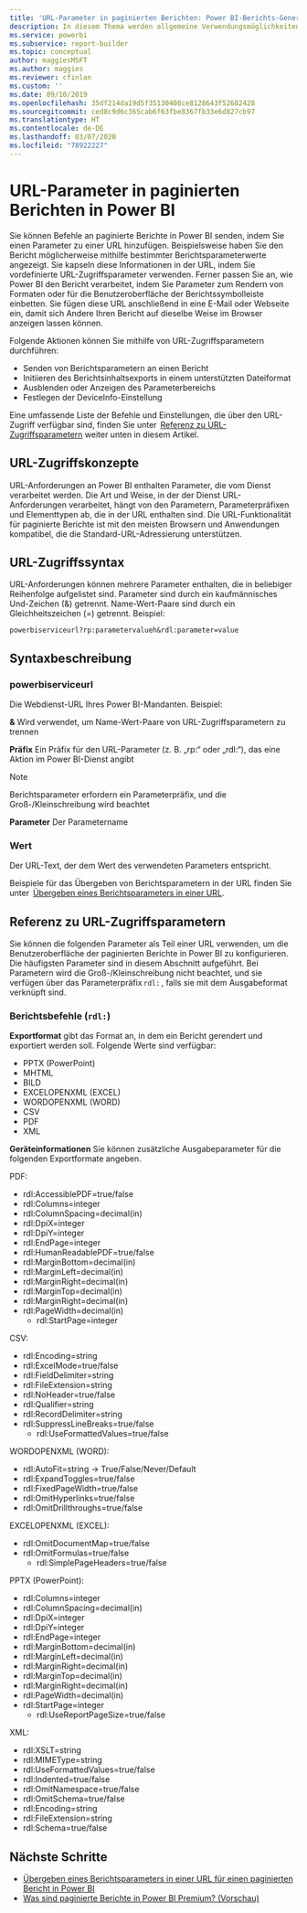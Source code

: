 ```yaml
---
title: 'URL-Parameter in paginierten Berichten: Power BI-Berichts-Generator'
description: In diesem Thema werden allgemeine Verwendungsmöglichkeiten für Berichtsparameter im Power BI Report Builder, die Eigenschaften, die Sie festlegen können, und vieles mehr beschrieben.
ms.service: powerbi
ms.subservice: report-builder
ms.topic: conceptual
author: maggiesMSFT
ms.author: maggies
ms.reviewer: cfinlan
ms.custom: ''
ms.date: 09/10/2019
ms.openlocfilehash: 35df214da19d5f35130408ce8128643f52682428
ms.sourcegitcommit: ced8c9d6c365cab6f63fbe8367fb33e6d827cb97
ms.translationtype: HT
ms.contentlocale: de-DE
ms.lasthandoff: 03/07/2020
ms.locfileid: "78922227"
---
```

# <a name="url-parameters-in-paginated-reports-in-power-bi"></a>URL-Parameter in paginierten Berichten in Power BI

Sie können Befehle an paginierte Berichte in Power BI senden, indem Sie einen Parameter zu einer URL hinzufügen. Beispielsweise haben Sie den Bericht möglicherweise mithilfe bestimmter Berichtsparameterwerte angezeigt. Sie kapseln diese Informationen in der URL, indem Sie vordefinierte URL-Zugriffsparameter verwenden. Ferner passen Sie an, wie Power BI den Bericht verarbeitet, indem Sie Parameter zum Rendern von Formaten oder für die Benutzeroberfläche der Berichtssymbolleiste einbetten. Sie fügen diese URL anschließend in eine E-Mail oder Webseite ein, damit sich Andere Ihren Bericht auf dieselbe Weise im Browser anzeigen lassen können. 

Folgende Aktionen können Sie mithilfe von URL-Zugriffsparametern durchführen: 

- Senden von Berichtsparametern an einen Bericht 
- Initiieren des Berichtsinhaltsexports in einem unterstützten Dateiformat 
- Ausblenden oder Anzeigen des Parameterbereichs 
- Festlegen der DeviceInfo-Einstellung 

Eine umfassende Liste der Befehle und Einstellungen, die über den URL-Zugriff verfügbar sind, finden Sie unter  [Referenz zu URL-Zugriffsparametern](#url-access-parameter-reference) weiter unten in diesem Artikel. 

## <a name="url-access-concepts"></a>URL-Zugriffskonzepte 

URL-Anforderungen an Power BI enthalten Parameter, die vom Dienst verarbeitet werden. Die Art und Weise, in der der Dienst URL-Anforderungen verarbeitet, hängt von den Parametern, Parameterpräfixen und Elementtypen ab, die in der URL enthalten sind. Die URL-Funktionalität für paginierte Berichte ist mit den meisten Browsern und Anwendungen kompatibel, die die Standard-URL-Adressierung unterstützen. 

## <a name="url-access-syntax"></a>URL-Zugriffssyntax 

URL-Anforderungen können mehrere Parameter enthalten, die in beliebiger Reihenfolge aufgelistet sind. Parameter sind durch ein kaufmännisches Und-Zeichen (&) getrennt. Name-Wert-Paare sind durch ein Gleichheitszeichen (=) getrennt. Beispiel:

```
powerbiserviceurl?rp:parametervalueh&rdl:parameter=value  
```

## <a name="syntax-description"></a>Syntaxbeschreibung 

### <a name="powerbiserviceurl"></a>powerbiserviceurl 

Die Webdienst-URL Ihres Power BI-Mandanten. Beispiel: 

**&** Wird verwendet, um Name-Wert-Paare von URL-Zugriffsparametern zu trennen

**Präfix** Ein Präfix für den URL-Parameter (z. B. „rp:“ oder „rdl:“), das eine Aktion im Power BI-Dienst angibt 

> [!NOTE]
> Berichtsparameter erfordern ein Parameterpräfix, und die Groß-/Kleinschreibung wird beachtet 

**Parameter** Der Parametername 

### <a name="value"></a>Wert 

Der URL-Text, der dem Wert des verwendeten Parameters entspricht. 

Beispiele für das Übergeben von Berichtsparametern in der URL finden Sie unter  [Übergeben eines Berichtsparameters in einer URL](report-builder-url-pass-parameters.md).

## <a name="url-access-parameter-reference"></a>Referenz zu URL-Zugriffsparametern

Sie können die folgenden Parameter als Teil einer URL verwenden, um die Benutzeroberfläche der paginierten Berichte in Power BI zu konfigurieren. Die häufigsten Parameter sind in diesem Abschnitt aufgeführt. Bei Parametern wird die Groß-/Kleinschreibung nicht beachtet, und sie verfügen über das Parameterpräfix `rdl:` , falls sie mit dem Ausgabeformat verknüpft sind.  

### <a name="report-commands-rdl"></a>Berichtsbefehle (`rdl:`) 

**Exportformat** gibt das Format an, in dem ein Bericht gerendert und exportiert werden soll. Folgende Werte sind verfügbar:
 
- PPTX (PowerPoint)
- MHTML 
- BILD 
- EXCELOPENXML (EXCEL) 
- WORDOPENXML (WORD) 
- CSV 
- PDF 
- XML 

**Geräteinformationen** Sie können zusätzliche Ausgabeparameter für die folgenden Exportformate angeben. 

PDF:

- rdl:AccessiblePDF=true/false
- rdl:Columns=integer
- rdl:ColumnSpacing=decimal(in)
- rdl:DpiX=integer
- rdl:DpiY=integer
- rdl:EndPage=integer
- rdl:HumanReadablePDF=true/false
- rdl:MarginBottom=decimal(in)
- rdl:MarginLeft=decimal(in)
- rdl:MarginRight=decimal(in)
- rdl:MarginTop=decimal(in)
- rdl:MarginRight=decimal(in)
- rdl:PageWidth=decimal(in)
    - rdl:StartPage=integer
    
CSV:

- rdl:Encoding=string
- rdl:ExcelMode=true/false
- rdl:FieldDelimiter=string
- rdl:FileExtension=string
- rdl:NoHeader=true/false
- rdl:Qualifier=string
- rdl:RecordDelimiter=string
- rdl:SuppressLineBreaks=true/false
    - rdl:UseFormattedValues=true/false
    
WORDOPENXML (WORD):

- rdl:AutoFit=string -> True/False/Never/Default
- rdl:ExpandToggles=true/false
- rdl:FixedPageWidth=true/false
- rdl:OmitHyperlinks=true/false
- rdl:OmitDrillthroughs=true/false

EXCELOPENXML (EXCEL):

- rdl:OmitDocumentMap=true/false
- rdl:OmitFormulas=true/false
    - rdl:SimplePageHeaders=true/false
    
PPTX (PowerPoint):
 
- rdl:Columns=integer
- rdl:ColumnSpacing=decimal(in)
- rdl:DpiX=integer
- rdl:DpiY=integer
- rdl:EndPage=integer
- rdl:MarginBottom=decimal(in)
- rdl:MarginLeft=decimal(in)
- rdl:MarginRight=decimal(in)
- rdl:MarginTop=decimal(in)
- rdl:MarginRight=decimal(in)
- rdl:PageWidth=decimal(in)
- rdl:StartPage=integer
    - rdl:UseReportPageSize=true/false

XML:

- rdl:XSLT=string
- rdl:MIMEType=string
- rdl:UseFormattedValues=true/false
- rdl:Indented=true/false
- rdl:OmitNamespace=true/false
- rdl:OmitSchema=true/false
- rdl:Encoding=string
- rdl:FileExtension=string
- rdl:Schema=true/false

## <a name="next-steps"></a>Nächste Schritte

- [Übergeben eines Berichtsparameters in einer URL für einen paginierten Bericht in Power BI](report-builder-url-pass-parameters.md)
- [Was sind paginierte Berichte in Power BI Premium? (Vorschau)](paginated-reports-report-builder-power-bi.md)
